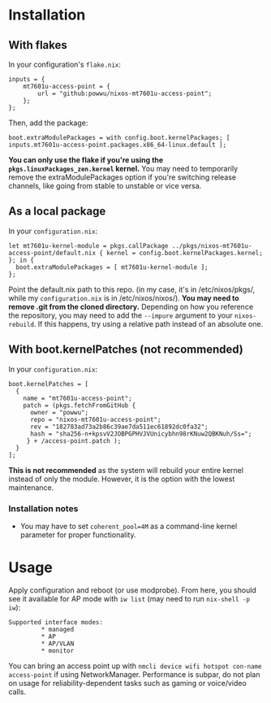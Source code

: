 # Installation
## With flakes
In your configuration's `flake.nix`:
```
inputs = {
    mt7601u-access-point = {
        url = "github:powwu/nixos-mt7601u-access-point";
    };
};
```
Then, add the package:
```
boot.extraModulePackages = with config.boot.kernelPackages; [ inputs.mt7601u-access-point.packages.x86_64-linux.default ];
```
**You can only use the flake if you're using the `pkgs.linuxPackages_zen.kernel` kernel.** You may need to temporarily remove the extraModulePackages option if you're switching release channels, like going from stable to unstable or vice versa.

## As a local package
In your `configuration.nix`:
```
let mt7601u-kernel-module = pkgs.callPackage ../pkgs/nixos-mt7601u-access-point/default.nix { kernel = config.boot.kernelPackages.kernel; }; in {
  boot.extraModulePackages = [ mt7601u-kernel-module ];
};
```
Point the default.nix path to this repo. (in my case, it's in /etc/nixos/pkgs/, while my `configuration.nix` is in /etc/nixos/nixos/). **You may need to remove .git from the cloned directory.** Depending on how you reference the repository, you may need to add the `--impure` argument to your `nixos-rebuild`. If this happens, try using a relative path instead of an absolute one.

## With boot.kernelPatches (not recommended)
In your `configuration.nix`:
```
boot.kernelPatches = [
  {
    name = "mt7601u-access-point";
    patch = (pkgs.fetchFromGitHub {
      owner = "powwu";
      repo = "nixos-mt7601u-access-point";
      rev = "182783ad73a2b86c39ae7da511ec61892dc0fa32";
      hash = "sha256-n+kpsvV2JOBPGPHVJVUnicybhn98rKNuw2QBKNuh/Ss=";
     } + /access-point.patch );
  }
];
```
**This is not recommended** as the system will rebuild your entire kernel instead of only the module. However, it is the option with the lowest maintenance.

### Installation notes
- You may have to set `coherent_pool=4M` as a command-line kernel parameter for proper functionality.

# Usage
Apply configuration and reboot (or use modprobe). From here, you should see it available for AP mode with `iw list` (may need to run `nix-shell -p iw`):
```
Supported interface modes:
		 * managed
		 * AP
		 * AP/VLAN
		 * monitor
```
You can bring an access point up with `nmcli device wifi hotspot con-name access-point` if using NetworkManager. Performance is subpar, do not plan on usage for reliability-dependent tasks such as gaming or voice/video calls.

